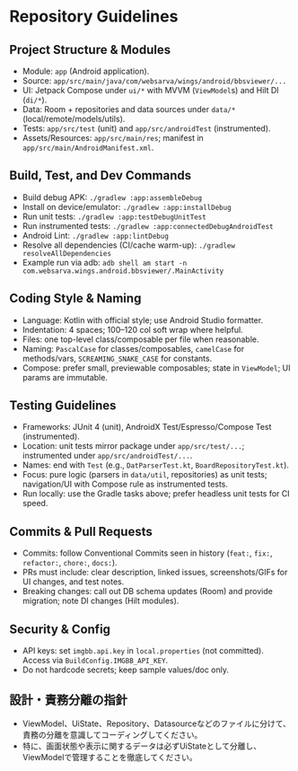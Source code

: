 # Repository Guidelines

## Project Structure & Modules
- Module: `app` (Android application).
- Source: `app/src/main/java/com/websarva/wings/android/bbsviewer/...`
- UI: Jetpack Compose under `ui/*` with MVVM (`ViewModel`s) and Hilt DI (`di/*`).
- Data: Room + repositories and data sources under `data/*` (local/remote/models/utils).
- Tests: `app/src/test` (unit) and `app/src/androidTest` (instrumented).
- Assets/Resources: `app/src/main/res`; manifest in `app/src/main/AndroidManifest.xml`.

## Build, Test, and Dev Commands
- Build debug APK: `./gradlew :app:assembleDebug`
- Install on device/emulator: `./gradlew :app:installDebug`
- Run unit tests: `./gradlew :app:testDebugUnitTest`
- Run instrumented tests: `./gradlew :app:connectedDebugAndroidTest`
- Android Lint: `./gradlew :app:lintDebug`
- Resolve all dependencies (CI/cache warm-up): `./gradlew resolveAllDependencies`
- Example run via adb: `adb shell am start -n com.websarva.wings.android.bbsviewer/.MainActivity`

## Coding Style & Naming
- Language: Kotlin with official style; use Android Studio formatter.
- Indentation: 4 spaces; 100–120 col soft wrap where helpful.
- Files: one top-level class/composable per file when reasonable.
- Naming: `PascalCase` for classes/composables, `camelCase` for methods/vars, `SCREAMING_SNAKE_CASE` for constants.
- Compose: prefer small, previewable composables; state in `ViewModel`; UI params are immutable.

## Testing Guidelines
- Frameworks: JUnit 4 (unit), AndroidX Test/Espresso/Compose Test (instrumented).
- Location: unit tests mirror package under `app/src/test/...`; instrumented under `app/src/androidTest/...`.
- Names: end with `Test` (e.g., `DatParserTest.kt`, `BoardRepositoryTest.kt`).
- Focus: pure logic (parsers in `data/util`, repositories) as unit tests; navigation/UI with Compose rule as instrumented tests.
- Run locally: use the Gradle tasks above; prefer headless unit tests for CI speed.

## Commits & Pull Requests
- Commits: follow Conventional Commits seen in history (`feat:`, `fix:`, `refactor:`, `chore:`, `docs:`).
- PRs must include: clear description, linked issues, screenshots/GIFs for UI changes, and test notes.
- Breaking changes: call out DB schema updates (Room) and provide migration; note DI changes (Hilt modules).

## Security & Config
- API keys: set `imgbb.api.key` in `local.properties` (not committed). Access via `BuildConfig.IMGBB_API_KEY`.
- Do not hardcode secrets; keep sample values/doc only.

## 設計・責務分離の指針
- ViewModel、UiState、Repository、Datasourceなどのファイルに分けて、責務の分離を意識してコーディングしてください。
- 特に、画面状態や表示に関するデータは必ずUiStateとして分離し、ViewModelで管理することを徹底してください。
